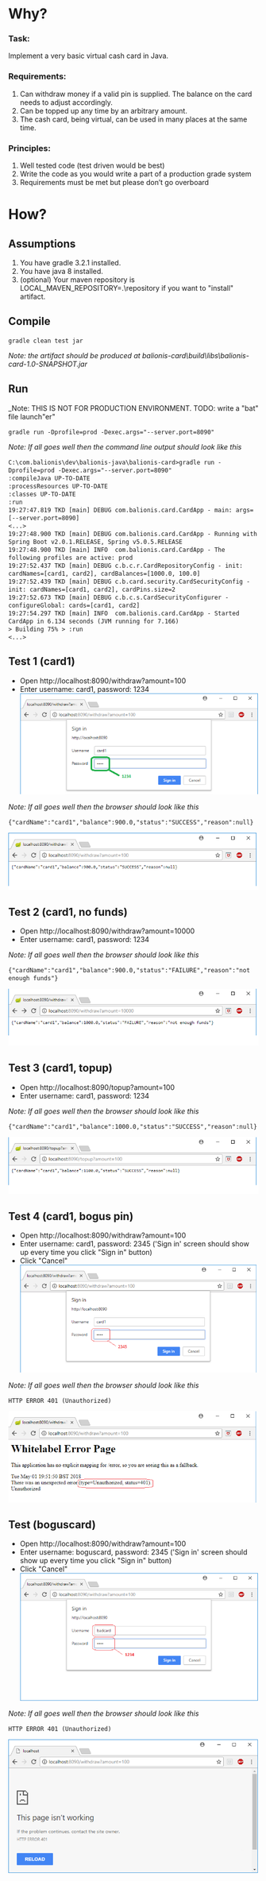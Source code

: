 # Why?

### Task:

Implement a very basic virtual cash card in Java.
 
### Requirements:
1. Can withdraw money if a valid pin is supplied. The balance on the card needs to adjust accordingly.
2. Can be topped up any time by an arbitrary amount.
3. The cash card, being virtual, can be used in many places at the same time.
 
### Principles:
1.  Well tested code (test driven would be best)
2.  Write the code as you would write a part of a production grade system
3.  Requirements must be met but please don’t go overboard

# How?

## Assumptions

1. You have gradle 3.2.1 installed.
2. You have java 8 installed.
3. (optional) Your maven repository is LOCAL_MAVEN_REPOSITORY=.\repository if you want to "install" artifact.

## Compile

```
gradle clean test jar
```

_Note: the artifact should be produced at balionis-card\build\libs\balionis-card-1.0-SNAPSHOT.jar_

## Run

_Note: THIS IS NOT FOR PRODUCTION ENVIRONMENT. TODO: write a "bat" file launch"er"

```
gradle run -Dprofile=prod -Dexec.args="--server.port=8090"
```

_Note: If all goes well then the command line output should look like this_
```
C:\com.balionis\dev\balionis-java\balionis-card>gradle run -Dprofile=prod -Dexec.args="--server.port=8090"
:compileJava UP-TO-DATE
:processResources UP-TO-DATE
:classes UP-TO-DATE
:run
19:27:47.819 TKD [main] DEBUG com.balionis.card.CardApp - main: args=[--server.port=8090]
<...>
19:27:48.900 TKD [main] DEBUG com.balionis.card.CardApp - Running with Spring Boot v2.0.1.RELEASE, Spring v5.0.5.RELEASE
19:27:48.900 TKD [main] INFO  com.balionis.card.CardApp - The following profiles are active: prod
19:27:52.437 TKD [main] DEBUG c.b.c.r.CardRepositoryConfig - init: cardNames=[card1, card2], cardBalances=[1000.0, 100.0]
19:27:52.439 TKD [main] DEBUG c.b.card.security.CardSecurityConfig - init: cardNames=[card1, card2], cardPins.size=2
19:27:52.673 TKD [main] DEBUG c.b.c.s.CardSecurityConfigurer - configureGlobal: cards=[card1, card2]
19:27:54.297 TKD [main] INFO  com.balionis.card.CardApp - Started CardApp in 6.134 seconds (JVM running for 7.166)
> Building 75% > :run
<...>
```

## Test 1 (card1)

* Open http://localhost:8090/withdraw?amount=100
* Enter username: card1, password: 1234
![alt text](docs/images/1_1.png "Test 1 (card1) Step 1")

_Note: If all goes well then the browser should look like this_
```
{"cardName":"card1","balance":900.0,"status":"SUCCESS","reason":null}
```
![alt text](docs/images/1_2.png "Test 1 (card1) Step 2")


## Test 2 (card1, no funds)

* Open http://localhost:8090/withdraw?amount=10000
* Enter username: card1, password: 1234

_Note: If all goes well then the browser should look like this_
```
{"cardName":"card1","balance":900.0,"status":"FAILURE","reason":"not enough funds"}
```
![alt text](docs/images/2_2.png "Test 2 (card1, no funds) Step 2")

## Test 3 (card1, topup)

* Open http://localhost:8090/topup?amount=100
* Enter username: card1, password: 1234

_Note: If all goes well then the browser should look like this_
```
{"cardName":"card1","balance":1000.0,"status":"SUCCESS","reason":null}
```
![alt text](docs/images/3_2.png "Test 3 (card1, topup) Step 2")

## Test 4 (card1, bogus pin)

* Open http://localhost:8090/withdraw?amount=100
* Enter username: card1, password: 2345 ('Sign in' screen should show up every time you click "Sign in" button)
* Click "Cancel"
![alt text](docs/images/4_1.png "Test 4 (card1, badpin) Step 1")

_Note: If all goes well then the browser should look like this_
```
HTTP ERROR 401 (Unauthorized)
```
![alt text](docs/images/4_2.png "Test 4 (card1, badpin) Step 2")

## Test (boguscard)

* Open http://localhost:8090/withdraw?amount=100
* Enter username: boguscard, password: 2345 ('Sign in' screen should show up every time you click "Sign in" button)
* Click "Cancel"
![alt text](docs/images/5_1.png "Test 5 (badcard) Step 1")

_Note: If all goes well then the browser should look like this_
```
HTTP ERROR 401 (Unauthorized)
```
![alt text](docs/images/5_2.png "Test 5 (badcard) Step 2")
